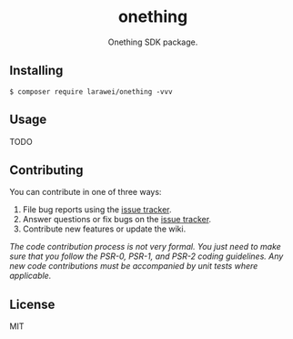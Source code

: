 <h1 align="center"> onething </h1>

<p align="center"> Onething SDK package.</p>


## Installing

```shell
$ composer require larawei/onething -vvv
```

## Usage

TODO

## Contributing

You can contribute in one of three ways:

1. File bug reports using the [issue tracker](https://github.com/larawei/onething/issues).
2. Answer questions or fix bugs on the [issue tracker](https://github.com/larawei/onething/issues).
3. Contribute new features or update the wiki.

_The code contribution process is not very formal. You just need to make sure that you follow the PSR-0, PSR-1, and PSR-2 coding guidelines. Any new code contributions must be accompanied by unit tests where applicable._

## License

MIT